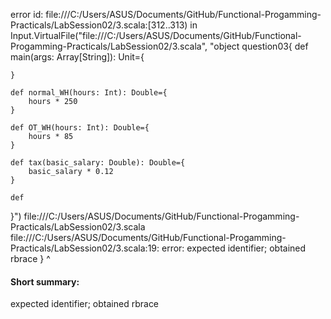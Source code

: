 error id: file:///C:/Users/ASUS/Documents/GitHub/Functional-Progamming-Practicals/LabSession02/3.scala:[312..313) in Input.VirtualFile("file:///C:/Users/ASUS/Documents/GitHub/Functional-Progamming-Practicals/LabSession02/3.scala", "object question03{
    def main(args: Array[String]): Unit={
        
    }

    def normal_WH(hours: Int): Double={
        hours * 250
    }

    def OT_WH(hours: Int): Double={
        hours * 85
    }

    def tax(basic_salary: Double): Double={
        basic_salary * 0.12
    }

    def 
}")
file:///C:/Users/ASUS/Documents/GitHub/Functional-Progamming-Practicals/LabSession02/3.scala
file:///C:/Users/ASUS/Documents/GitHub/Functional-Progamming-Practicals/LabSession02/3.scala:19: error: expected identifier; obtained rbrace
}
^
#### Short summary: 

expected identifier; obtained rbrace